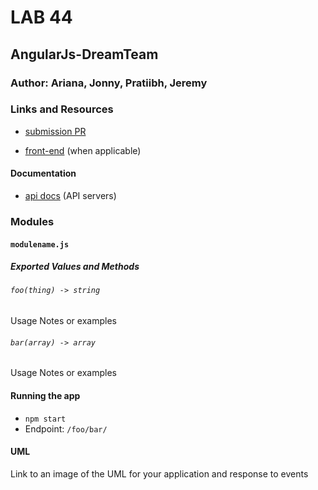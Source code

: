 # LAB 44

## AngularJs-DreamTeam

### Author: Ariana, Jonny, Pratiibh, Jeremy

### Links and Resources
* [submission PR](https://github.com/AngularJS-DreamTeam/AngularJS-Counter/pull/6)

* [front-end](https://dreamy-shockley-a641ef.netlify.com/) (when applicable)

#### Documentation
* [api docs](http://xyz.com) (API servers)


### Modules
#### `modulename.js`
##### Exported Values and Methods

###### `foo(thing) -> string`
Usage Notes or examples

###### `bar(array) -> array`
Usage Notes or examples


#### Running the app
* `npm start`
* Endpoint: `/foo/bar/`


#### UML
Link to an image of the UML for your application and response to events
